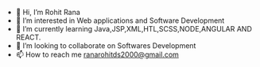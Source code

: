 - 👋 Hi, I’m Rohit Rana
- 👀 I’m interested in  Web applications and Software Development
- 🌱 I’m currently learning Java,JSP,XML,HTL,SCSS,NODE,ANGULAR AND REACT.
- 💞️ I’m looking to collaborate on Softwares Development 
- 📫 How to reach me ranarohitds2000@gmail.com 

<!---
Rohitrana005/Rohitrana005 is a ✨ special ✨ repository because its `README.md` (this file) appears on your GitHub profile.
You can click the Preview link to take a look at your changes.
--->
